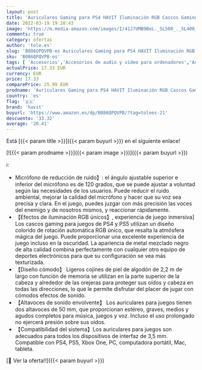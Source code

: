```yaml
---
layout: post
title: 'Auriculares Gaming para PS4 HAVIT Iluminación RGB Cascos Gaming Sonido Envolvente  Controlador de 50MM y micrófono con reducción de Ruido para Xbox One/PC/Móvil （2010d Negro）'
date: 2022-03-19 19:28:43
image: 'https://m.media-amazon.com/images/I/41J7UMB9BeL._SL500_._SL400_.jpg'
comments: true
category: ofertas
author: 'tole.es'
slug: 'B086QPQVPB-es Auriculares Gaming para PS4 HAVIT Iluminación RGB Cascos...'
sku: 'B086QPQVPB-es'
tags: [ 'Accesorios','Accesorios de audio y vídeo para ordenadores','Accesorios para Juegos PC','Accesorios para PlayStation 4','Accesorios para PlayStation 5','Accesorios para Xbox One','Auriculares con micrófonos','Auriculares gaming con micrófono para PlayStation 4','Auriculares gaming para PC','Auriculares gaming para Xbox One','Auriculares para PlayStation 5','Hardware y juegos para PlayStation 4','Hardware y juegos para PlayStation 5','Hardware y juegos para Xbox One','Informática','Juegos y Accesorios para PC','Videojuegos','havit','ps4','xbox', ]
actualPrice: 17.33 EUR
currency: EUR
price: 17.33
comparePrice: 25.99 EUR
prodname: 'Auriculares Gaming para PS4 HAVIT Iluminación RGB Cascos Gaming Sonido Envolvente  Controlador de 50MM y micrófono con reducción de Ruido para Xbox One/PC/Móvil （2010d Negro）'
country: 'es'
flag: '🇪🇸'
brand: 'havit'
buyurl: 'https://www.amazon.es/dp/B086QPQVPB/?tag=tolees-21'
descuento: '33.32'
average: '20.41'
---
```


Está [{{< param title >}}]({{< param buyurl >}}) en el siguiente enlace!

[![{{< param prodname >}}]({{< param image >}})]({{< param buyurl >}})

ℹ️:

- Micrófono de reducción de ruido】: el ángulo ajustable superior e inferior del micrófono es de 120 grados, que se puede ajustar a voluntad según las necesidades de los usuarios. Puede reducir el ruido ambiental, mejorar la calidad del micrófono y hacer que su voz sea precisa y clara. En el juego, puedes juzgar con más precisión las voces del enemigo y de nosotros mismos, y reaccionar rápidamente.
- 【Efectos de iluminación RGB únicos】, experiencia de juego inmersiva] Los cascos gaming para juegos de PS4 y PS5 utilizan un diseño colorido de rotación automática RGB único, que resalta la atmósfera mágica del juego. Puede proporcionar una excelente experiencia de juego incluso en la oscuridad. La apariencia de metal mezclado negro de alta calidad combina perfectamente con cualquier otro equipo de deportes electrónicos para que su configuración se vea más texturizada.
- 【Diseño cómodo】 Ligeros cojines de piel de algodón de 2,2 m de largo con función de memoria se utilizan en la parte superior de la cabeza y alrededor de las orejeras para proteger sus oídos y cabeza en todas las direcciones, lo que le permite disfrutar del placer de jugar con cómodos efectos de sonido.
- 【Altavoces de sonido envolvente】 Los auriculares para juegos tienen dos altavoces de 50 mm, que proporcionan estéreo, graves, medios y agudos completos para música, juegos y voz. Incluso el uso prolongado no ejercerá presión sobre sus oídos.
- 【Compatibilidad del sistema】Los auriculares para juegos son adecuados para todos los dispositivos de interfaz de 3,5 mm. Compatible con PS4, PS5, Xbox One, PC, computadora portátil, Mac, tableta.

[🛒 Ver la oferta!!]({{< param buyurl >}})
